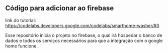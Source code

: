 ## Código para adicionar ao firebase

link do tutorial: https://codelabs.developers.google.com/codelabs/smarthome-washer/#0

Esse repositório inicia o projeto no firebase, o qual irá hospedar o banco de dados e todos os serviços necessários para que a integração com o google home funcione.
